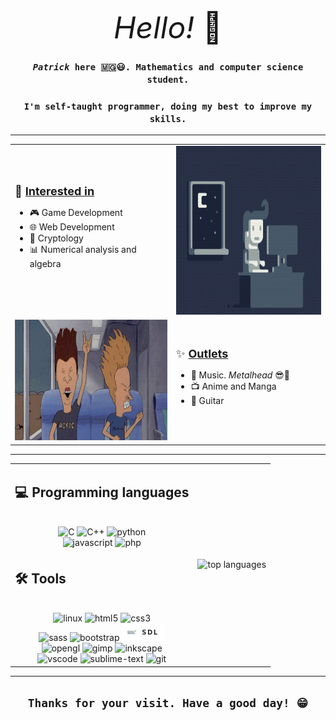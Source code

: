 <p align="center"><font size="+5"><em>Hello!</em> 👋️</font></p>
<h3 align="center"><code><b><em>Patrick</em></b> here 🇲🇬️😃️. Mathematics and computer science student.</code></h3>
<h3 align="center"><code>I'm self-taught programmer, doing my best to improve my skills.</code></h3>
<hr>
<table align="center">
    <tr>
        <td>
            <font size="+1">🔭️  <u><b>Interested in</b></u></font>
            <ul>
                <li>🎮️ Game Development</li>
                <li>🌐️ Web Development</li>
                <li>🔐️ Cryptology</li>
                <li>📊️ Numerical analysis and algebra</li>
            </ul>
        </td>
        <td><img src="assets/coding.gif" alt="coding" width=360 height=270></td>
    </tr>
    <tr>
        <td><img src="assets/metalhead.gif" alt="Beavis and Butthead" width=367 height=193></td>
        <td>
            <font size="+1">✨️ <u><b>Outlets</b></u></font>
            <ul>
                <li>🎵️ Music. <em>Metalhead</em> 😎️🤘️</li>
                <li>📺️ Anime and Manga</li>
                <li>🎸️ Guitar</li>
            </ul>
        </td>
    </tr>
</table>
<hr>
<table align="center">
    <tr>
        <td>
            <h2>💻️  <b>Programming languages</b></h2><br>
            <div align="center">
            <img src="https://img.shields.io/badge/c-%2300599C.svg?style=for-the-badge&logo=c&logoColor=white" alt="C">
            <img src="https://img.shields.io/badge/c++-%2300599C.svg?style=for-the-badge&logo=c%2B%2B&logoColor=white" alt="C++">
            <img src="https://img.shields.io/badge/python-3670A0?style=for-the-badge&logo=python&logoColor=ffdd54" alt="python">
            </div><div align="center">
            <img src="https://img.shields.io/badge/javascript-%23323330.svg?style=for-the-badge&logo=javascript&logoColor=%23F7DF1E" alt="javascript">
            <img src="https://img.shields.io/badge/php-%23777BB4.svg?style=for-the-badge&logo=php&logoColor=white" alt="php">
            </div>
        </td>
        <td rowspan="2" align="right"><img align="left" src="https://github-readme-stats.vercel.app/api/top-langs/?username=acf-patrick&theme=tokyonight&layout=compact&langs_count=5" alt="top languages"></td>
    </tr>
    <tr>
        <td>
            <h2>🛠️ <b>Tools</b></h2><br>
            <div align="center">
            <img src="https://img.shields.io/badge/Linux-FCC624?style=for-the-badge&logo=linux&logoColor=black" alt="linux">
            <img src="https://img.shields.io/badge/html5-%23E34F26.svg?style=for-the-badge&logo=html5&logoColor=white" alt="html5">
            <img src="https://img.shields.io/badge/css3-%231572B6.svg?style=for-the-badge&logo=css3&logoColor=white" alt="css3">
            </div><div align="center">
            <img src="https://img.shields.io/badge/SASS-hotpink.svg?style=for-the-badge&logo=SASS&logoColor=white" alt="sass">
            <img src="https://img.shields.io/badge/bootstrap-%23563D7C.svg?style=for-the-badge&logo=bootstrap&logoColor=white" alt="bootstrap">
            <img src="assets/sdl.png" alt="sdl">
            </div><div align="center">
            <img src="https://img.shields.io/badge/OpenGL-%23FFFFFF.svg?style=for-the-badge&logo=opengl" alt="opengl">
            <img src="https://img.shields.io/badge/Gimp-657D8B?style=for-the-badge&logo=gimp&logoColor=FFFFFF" alt="gimp">
            <img src="https://img.shields.io/badge/Inkscape-e0e0e0?style=for-the-badge&logo=inkscape&logoColor=080A13" alt="inkscape">
            </div><div align="center">
            <img src="https://img.shields.io/badge/VSCode-0078d7.svg?style=for-the-badge&logo=visual-studio-code&logoColor=white" alt="vscode">
            <img src="https://img.shields.io/badge/sublime_text-%23575757.svg?style=for-the-badge&logo=sublime-text&logoColor=important" alt="sublime-text">
            <img src="https://img.shields.io/badge/git-%23F05033.svg?style=for-the-badge&logo=git&logoColor=white" alt="git">
            </div>
        </td>
    </tr>
</table>
<hr>
<h2 align="center"><code>Thanks for your visit. Have a good day! 😁️</code></h1>
